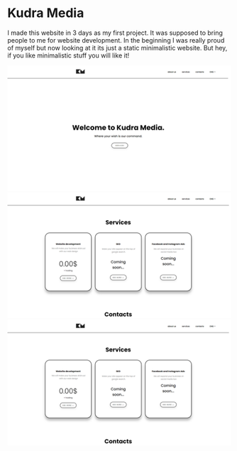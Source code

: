# Kudra Media
I made this website in 3 days as my first project. It was supposed to bring people to me for website development.
In the beginning I was really proud of myself but now looking at it its just a static minimalistic website. 
But hey, if you like minimalistic stuff you will like it!

<div display="flex">
  <img width="700px" src="https://github.com/Luka-Kudra/KudraMedia/blob/main/design/Home%20page.png?raw=true" >
  <img width="700px" src="https://github.com/Luka-Kudra/KudraMedia/blob/main/design/Contacts%20page.png?raw=true" >
<img width="700px" src="https://github.com/Luka-Kudra/KudraMedia/blob/main/design/Contacts%20page.png?raw=true" >
</div>
